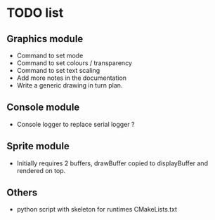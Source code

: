 # TODO list

## Graphics module
- Command to set mode
- Command to set colours / transparency
- Command to set text scaling
- Add more notes in the documentation
- Write a generic drawing in turn plan.

## Console module
- Console logger to replace serial logger ?

## Sprite module
- Initially requires 2 buffers, drawBuffer copied to displayBuffer and rendered on top.

## Others
- python script with skeleton for runtimes CMakeLists.txt
